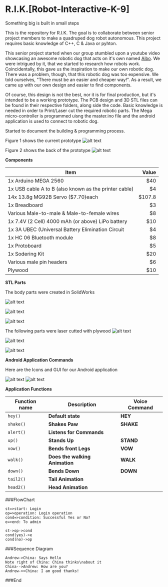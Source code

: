 # R.I.K.[Robot-Interactive-K-9]
Something big is built in small steps

This is the repository for R.I.K.
The goal is to collaborate between senior project members to make a quadruped dog robot autonomous. 
This project requires basic knowledge of C++, C & Java or pyhton. 

This senior project started when our group stumbled upon a youtube video showcasing an awesome robotic dog that acts on it's own named [Aibo](https://www.youtube.com/watch?v=8t8fyiiQVZ0 "Aibo"). We were intrigued by it, that we started to research how robots work. Coincidentally, this gave us the inspiration to make our own robotic dog. There was a problem, though, that this robotic dog was too expensive. We told ourselves, "There must be an easier and cheaper way!". As a result, we came up with our own design and easier to find components. 

Of course, this design is not the best, nor it is for final production, but it's intended to be a working prototype. The PCB design and 3D STL files can be found in their respective folders, along side the code. Basic knowledge is needed in order to Print/Laser cut the required robotic parts. The Mega micro-controller is programmed uisng the master.ino file and the android application is used to connect to robotic dog.

Started to document the building & programming process.

Figure 1 shows the current prototype
![alt text](https://github.com/abel09011/R.I.K.-Robot-Interactive-K-9/blob/master/RIK%20Final%20Design.png)

Figure 2 shows the back of the prototype
![alt text](https://github.com/abel09011/R.I.K.-Robot-Interactive-K-9/blob/master/RIK's%20Back.png)

**Components**


| Item                                                     | Value   |
| -------------------------------------------------------- | -------:|
| 1x Arduino MEGA 2560                                     | $40     |
| 1x USB cable A to B (also known as the printer cable)    |   $4    |
| 14x 13.8g MG92B Servo  ($7.70)each                       | $107.8  |
| 1x Breadboard                                            | $3      |
| Various Male-to-male & Male-to-female wires              |   $8    |
| 1x 7.4V (2 Cell) 4000 mAh (or above) LiPo battery        |   $10   |
| 1x 3A UBEC (Universal Battery Elimination Circuit        |   $4    |
| 1x HC 06 Bluetooth module                                | $8      |
| 1x Protoboard                                            | $5      |
| 1x Sodering Kit                                          |   $20   |
| Various male pin headers                                 |   $6    |
| Plywood                                                  |   $10   |



**STL Parts**

The body parts were created in SolidWorks

![alt text](https://github.com/abel09011/R.I.K.-Robot-Interactive-K-9/blob/master/Solid%20Work%20Parts/Head%20STLs.png)

![alt text](https://github.com/abel09011/R.I.K.-Robot-Interactive-K-9/blob/master/Solid%20Work%20Parts/Legs%20STLs.png)

![alt text](https://github.com/abel09011/R.I.K.-Robot-Interactive-K-9/blob/master/Solid%20Work%20Parts/Main%20Frame%20STLs.png)


The following parts were laser cutted with plywood
![alt text](https://github.com/abel09011/R.I.K.-Robot-Interactive-K-9/blob/master/Laser%20Cut%20Blueprint.png)

![alt text](https://github.com/abel09011/R.I.K.-Robot-Interactive-K-9/blob/master/Head%20%26%20Neck.png)

![alt text](https://github.com/abel09011/R.I.K.-Robot-Interactive-K-9/blob/master/Legs%20%26%20Main%20Frame.png)


**Android Application Commands**

Here are the Icons and GUI for our Android application

![alt text](https://github.com/abel09011/R.I.K.-Robot-Interactive-K-9/blob/master/Android%20Icons.png)
![alt text](https://github.com/abel09011/R.I.K.-Robot-Interactive-K-9/blob/master/Android%20GUI.png)

**Application Functions**


| Function name | Description                    | Voice Command   |
| ------------- | ------------------------------ | --------------- |
| `hey()`       | **Default state**              | **HEY**         |
| `shake()`     | **Shakes Paw**                 | **SHAKE**       |
| `alert()`     | **Listens for Commands**       |                 |
| `up()`        | **Stands Up**                  | **STAND**       |
| `vow()`       | **Bends front Legs**           | **VOW**         |
| `walk()`      | **Does the walking Animation** | **WALK**        |
| `down()`      | **Bends Down**                 | **DOWN**        |
| `tail2()`     | **Tail Animation**             |                 |
| `head2()`     | **Head Animation**             |                 |



###FlowChart

```flow
st=>start: Login
op=>operation: Login operation
cond=>condition: Successful Yes or No?
e=>end: To admin

st->op->cond
cond(yes)->e
cond(no)->op
```

###Sequence Diagram
                    
```seq
Andrew->China: Says Hello 
Note right of China: China thinks\nabout it 
China-->Andrew: How are you? 
Andrew->>China: I am good thanks!
```

###End
